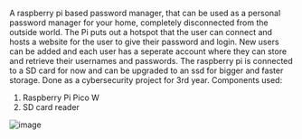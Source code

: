A raspberry pi based password manager, that can be used as a personal password manager for your home, completely disconnected from the outside world. The Pi puts out a hotspot that the user can connect and hosts a website for the user to give their password and login.
New users can be added and each user has a seperate account where they can store and retrieve their usernames and passwords. The raspberry pi is connected to a SD card for now and can be upgraded to an ssd for bigger and faster storage.
Done as a cybersecurity project for 3rd year.
Components used: 
1. Raspberry Pi Pico W
2. SD card reader



![image](https://github.com/user-attachments/assets/2231f548-97d6-422b-a9cf-d7c0dc7e6a5c)
